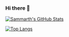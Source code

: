 ### Hi there 👋

<!--
**sammarth-k/sammarth-k** is a ✨ _special_ ✨ repository because its `README.md` (this file) appears on your GitHub profile.

Here are some ideas to get you started:

- 🔭 I’m currently working on ...
- 🌱 I’m currently learning ...
- 👯 I’m looking to collaborate on ...
- 🤔 I’m looking for help with ...
- 💬 Ask me about ...
- 📫 How to reach me: ...
- 😄 Pronouns: ...
- ⚡ Fun fact: ...
-->

[![Sammarth's GitHub Stats](https://github-readme-stats.vercel.app/api?username=sammarth-k&theme=dark&show_icons=true&count_private=true)](https://github.com/sammarth-k/github-readme-stats)

[![Top Langs](https://github-readme-stats.vercel.app/api/top-langs/?username=sammarth-k&hide=HTML,Less,CSS,SCSS,C%23&count_private=true&theme=dark)](https://github.com/anuraghazra/github-readme-stats)
